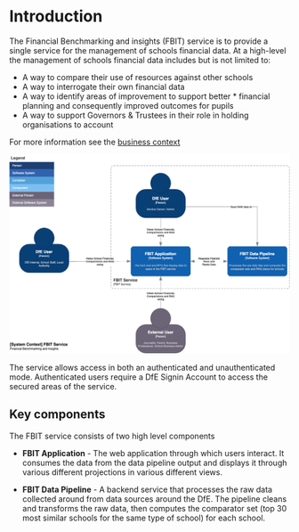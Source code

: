 # Introduction

The Financial Benchmarking and insights (FBIT) service is to provide a single service for the management of schools financial data. At a high-level the management of schools financial data includes but is not limited to: 

* A way to compare their use of resources against other schools
* A way to interrogate their own financial data 
* A way to identify areas of improvement to support better * financial planning and consequently improved outcomes for pupils 
* A way to support Governors & Trustees in their role in holding organisations to account 

For more information see the [business context](./business-context.md)

![System Context](images/System-Context.png)

The service allows access in both an authenticated and unauthenticated mode. Authenticated users require a DfE Signin Account to access the secured areas of the service. 

## Key components

The FBIT service consists of two high level components

* **FBIT Application** - The web application through which users interact. It consumes the data from the data pipeline output and displays it through various different projections in various different views. 

* **FBIT Data Pipeline** - A backend service that processes the raw data collected around from data sources around the DfE. The pipeline cleans and transforms the raw data, then computes the comparator set (top 30 most similar schools for the same type of school) for each school.

